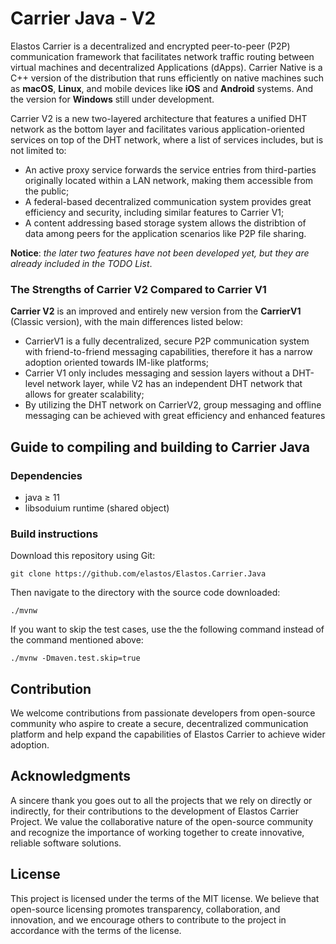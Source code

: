 # Carrier Java - V2

Elastos Carrier is a decentralized and encrypted peer-to-peer (P2P)  communication framework that facilitates network traffic routing between virtual machines and decentralized Applications (dApps).  Carrier Native is a C++ version of the distribution that runs efficiently on native machines such as **macOS**, **Linux**, and mobile devices like **iOS** and **Android** systems. And the version for **Windows** still under  development.

Carrier V2 is a new two-layered architecture that features a unified DHT network as the bottom layer and facilitates various application-oriented services on top of the DHT network, where a list of services includes, but is not limited to:

- An active proxy service forwards the service entries from third-parties originally located within a LAN network, making them accessible from the public;
- A federal-based decentralized communication system provides great efficiency and security, including similar features to Carrier V1;
- A content addressing based storage system allows the distribtion of data among peers for the application scenarios like P2P file sharing.

**Notice**:  *the later two features have not been developed yet, but they are already included in the TODO List*.

### The Strengths of Carrier V2 Compared to Carrier V1

**Carrier V2** is an improved and entirely new version from the **CarrierV1** (Classic version), with the main differences listed below:

- CarrierV1 is a fully decentralized, secure P2P  communication system with friend-to-friend messaging capabilities, therefore it has a narrow adoption oriented towards IM-like platforms;
- Carrier V1 only includes messaging and session layers without a DHT-level network layer, while V2 has an independent DHT network that allows for greater scalability;
- By utilizing the DHT network on CarrierV2, group messaging and offline messaging can be achieved with great efficiency and enhanced features

## Guide to compiling and building to Carrier Java

### Dependencies

- java ≥ 11
- libsoduium runtime (shared object)

### Build instructions

Download this repository using Git:

```shell
git clone https://github.com/elastos/Elastos.Carrier.Java
```

Then navigate to the directory with the source code downloaded:

```shell
./mvnw
```

If you want to skip the test cases, use the the following command instead of the command mentioned above:

```shell
./mvnw -Dmaven.test.skip=true 
```

## Contribution

We welcome contributions from passionate developers from open-source community who aspire to create a secure, decentralized communication platform and help expand the capabilities of Elastos Carrier to achieve wider adoption.

## Acknowledgments

A sincere thank you goes out to all the projects that we rely on directly or indirectly, for their contributions to the development of Elastos Carrier Project. We value the collaborative nature of the open-source community and recognize the importance of working together to create innovative, reliable software solutions.

## License

This project is licensed under the terms of the MIT license. We believe that open-source licensing  promotes transparency, collaboration, and innovation, and we encourage others to contribute to the project in accordance with the terms of the license.
